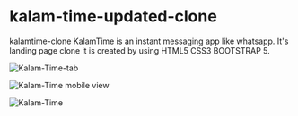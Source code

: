 # kalam-time-updated-clone
kalamtime-clone KalamTime is an instant messaging app like whatsapp. It's landing page clone it is created by using HTML5 CSS3 BOOTSTRAP 5.

![Kalam-Time-tab](https://user-images.githubusercontent.com/71075942/222430011-e75eb077-ffa6-4f45-aa64-d3ccb18bbb0e.png)
  
![Kalam-Time mobile view](https://user-images.githubusercontent.com/71075942/222429957-77e2da6e-2d3f-45d0-9c07-76886ee8d911.png)

![Kalam-Time](https://user-images.githubusercontent.com/71075942/222429992-c9df2e17-d2ca-49a7-b515-48664932a7cf.png)
